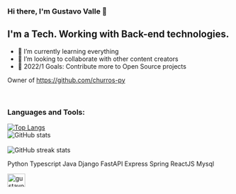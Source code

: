 ### Hi there, I'm Gustavo Valle 👋

## I'm a Tech. Working with Back-end technologies.

- 🌱 I’m currently learning everything
- 👯 I’m looking to collaborate with other content creators
- 🥅 2022/1 Goals: Contribute more to Open Source projects

Owner of https://github.com/churros-py

<br />

### Languages and Tools:
[![Top Langs](https://github-readme-stats.vercel.app/api/top-langs/?username=gustavovalle23)](https://github.com/anuraghazra/github-readme-stats)
<br/>
![GitHub stats](https://github-readme-stats.vercel.app/api?username=gustavovalle23&show_icons=true)  
<br/>
![GitHub streak stats](https://github-readme-streak-stats.herokuapp.com/?user=gustavovalle23)  



Python
Typescript
Java
Django
FastAPI
Express
Spring
ReactJS
Mysql

<a href="https://linkedin.com/in/gustavovalle-tech" target="blank"><img align="center" src="https://raw.githubusercontent.com/rahuldkjain/github-profile-readme-generator/master/src/images/icons/Social/linked-in-alt.svg" alt="gustavovalle-tech" height="30" width="40" /></a>
